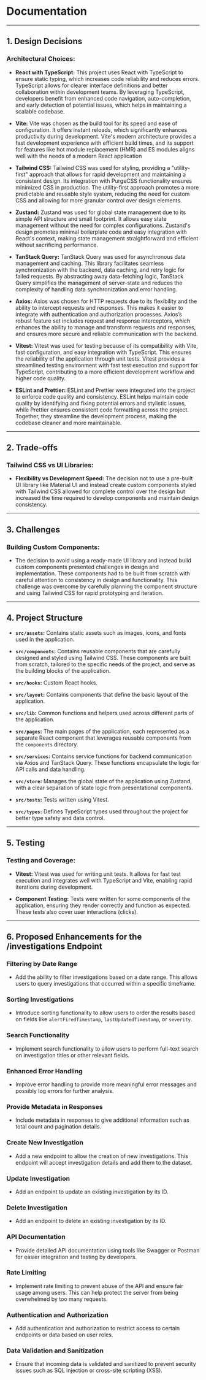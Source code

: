 # Documentation

---

## 1. Design Decisions

### Architectural Choices:

- **React with TypeScript:** This project uses React with TypeScript to ensure static typing, which increases code reliability and reduces errors. TypeScript allows for clearer interface definitions and better collaboration within development teams. By leveraging TypeScript, developers benefit from enhanced code navigation, auto-completion, and early detection of potential issues, which helps in maintaining a scalable codebase.

- **Vite:** Vite was chosen as the build tool for its speed and ease of configuration. It offers instant reloads, which significantly enhances productivity during development. Vite's modern architecture provides a fast development experience with efficient build times, and its support for features like hot module replacement (HMR) and ES modules aligns well with the needs of a modern React application

- **Tailwind CSS:** Tailwind CSS was used for styling, providing a "utility-first" approach that allows for rapid development and maintaining a consistent design. Its integration with PurgeCSS functionality ensures minimized CSS in production. The utility-first approach promotes a more predictable and reusable style system, reducing the need for custom CSS and allowing for more granular control over design elements.

- **Zustand:** Zustand was used for global state management due to its simple API structure and small footprint. It allows easy state management without the need for complex configurations. Zustand's design promotes minimal boilerplate code and easy integration with React's context, making state management straightforward and efficient without sacrificing performance.

- **TanStack Query:** TanStack Query was used for asynchronous data management and caching. This library facilitates seamless synchronization with the backend, data caching, and retry logic for failed requests. By abstracting away data-fetching logic, TanStack Query simplifies the management of server-state and reduces the complexity of handling data synchronization and error handling.

- **Axios:** Axios was chosen for HTTP requests due to its flexibility and the ability to intercept requests and responses. This makes it easier to integrate with authentication and authorization processes. Axios’s robust feature set includes request and response interceptors, which enhances the ability to manage and transform requests and responses, and ensures more secure and reliable communication with the backend.

- **Vitest:** Vitest was used for testing because of its compatibility with Vite, fast configuration, and easy integration with TypeScript. This ensures the reliability of the application through unit tests. Vitest provides a streamlined testing environment with fast test execution and support for TypeScript, contributing to a more efficient development workflow and higher code quality.

- **ESLint and Prettier:** ESLint and Prettier were integrated into the project to enforce code quality and consistency. ESLint helps maintain code quality by identifying and fixing potential errors and stylistic issues, while Prettier ensures consistent code formatting across the project. Together, they streamline the development process, making the codebase cleaner and more maintainable.

---

## 2. Trade-offs

### Tailwind CSS vs UI Libraries:

- **Flexibility vs Development Speed:** The decision not to use a pre-built UI library like Material UI and instead create custom components styled with Tailwind CSS allowed for complete control over the design but increased the time required to develop components and maintain design consistency.

---

## 3. Challenges

### Building Custom Components:

- The decision to avoid using a ready-made UI library and instead build custom components presented challenges in design and implementation. These components had to be built from scratch with careful attention to consistency in design and functionality. This challenge was overcome by carefully planning the component structure and using Tailwind CSS for rapid prototyping and iteration.

---

## 4. Project Structure

- **`src/assets`:** Contains static assets such as images, icons, and fonts used in the application.

- **`src/components`:** Contains reusable components that are carefully designed and styled using Tailwind CSS. These components are built from scratch, tailored to the specific needs of the project, and serve as the building blocks of the application.

- **`src/hooks`:** Custom React hooks.

- **`src/layout`:** Contains components that define the basic layout of the application.

- **`src/lib`:** Common functions and helpers used across different parts of the application.

- **`src/pages`:** The main pages of the application, each represented as a separate React component that leverages reusable components from the `components` directory.

- **`src/services`:** Contains service functions for backend communication via Axios and TanStack Query. These functions encapsulate the logic for API calls and data handling.

- **`src/store`:** Manages the global state of the application using Zustand, with a clear separation of state logic from presentational components.

- **`src/tests`:** Tests written using Vitest.

- **`src/types`:** Defines TypeScript types used throughout the project for better type safety and data control.

---

## 5. Testing

### Testing and Coverage:

- **Vitest:** Vitest was used for writing unit tests. It allows for fast test execution and integrates well with TypeScript and Vite, enabling rapid iterations during development.

- **Component Testing:** Tests were written for some components of the application, ensuring they render correctly and function as expected. These tests also cover user interactions (clicks).

---

## 6. Proposed Enhancements for the /investigations Endpoint

### Filtering by Date Range

- Add the ability to filter investigations based on a date range. This allows users to query investigations that occurred within a specific timeframe.

### Sorting Investigations

- Introduce sorting functionality to allow users to order the results based on fields like `alertFiredTimestamp`, `lastUpdatedTimestamp`, or `severity`.

### Search Functionality

- Implement search functionality to allow users to perform full-text search on investigation titles or other relevant fields.

### Enhanced Error Handling

- Improve error handling to provide more meaningful error messages and possibly log errors for further analysis.

### Provide Metadata in Responses

- Include metadata in responses to give additional information such as total count and pagination details.

### Create New Investigation

- Add a new endpoint to allow the creation of new investigations. This endpoint will accept investigation details and add them to the dataset.

### Update Investigation

- Add an endpoint to update an existing investigation by its ID.

### Delete Investigation

- Add an endpoint to delete an existing investigation by its ID.

### API Documentation

- Provide detailed API documentation using tools like Swagger or Postman for easier integration and testing by developers.

### Rate Limiting

- Implement rate limiting to prevent abuse of the API and ensure fair usage among users. This can help protect the server from being overwhelmed by too many requests.

### Authentication and Authorization

- Add authentication and authorization to restrict access to certain endpoints or data based on user roles.

### Data Validation and Sanitization

- Ensure that incoming data is validated and sanitized to prevent security issues such as SQL injection or cross-site scripting (XSS).
